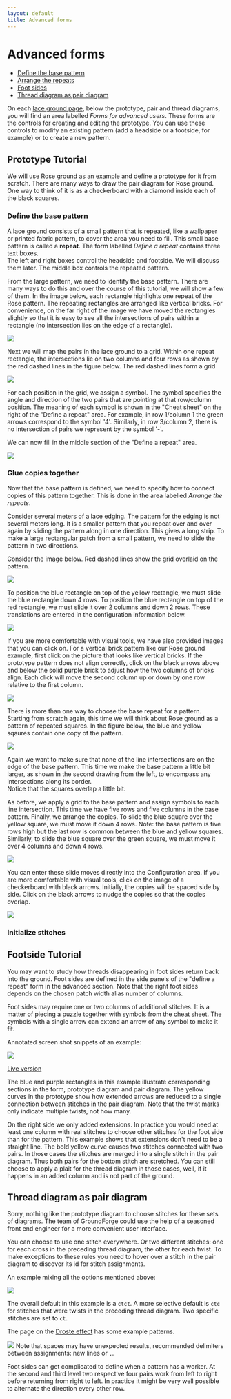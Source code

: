```yaml
---
layout: default
title: Advanced forms
---
```


Advanced forms
==============

[lace ground page]: /GroundForge/tiles?tile=5831,-4-7&patchWidth=9&patchHeight=9&shiftColsSE=4&shiftRowsSE=2&shiftColsSW=0&shiftRowsSW=2&

+ [Define the base pattern](#define-the-base-pattern)
+ [Arrange the repeats](#arrange-the-repeats)
+ [Foot sides](#foot-sides)
+ [Thread diagram as pair diagram](#thread-diagram-as-pair-diagram)

On each [lace ground page], below the prototype, pair and thread diagrams, you will find an area labelled _Forms for advanced users_.  These forms are the controls for creating and editing the prototype.
You can use these controls to modify an existing pattern (add a headside or a footside, for example) or to create a new pattern.

Prototype Tutorial
------------------
We will use Rose ground as an example and define a prototype for it from scratch.
There are many ways to draw the pair diagram for Rose ground.
One way to think of it is as a checkerboard with a diamond inside each of the black squares.

### Define the base pattern
A lace ground consists of a small pattern that is repeated, like a wallpaper or printed fabric pattern, to cover the area you need to fill.
This small base pattern is called a __repeat__.  The form labelled _Define a repeat_ contains three text boxes.  
The left and right boxes control the headside and footside.  We will discuss them later.  The middle box controls the repeated pattern.

From the large pattern, we need to identify the base pattern.  There are many ways to do this and over the course of this tutorial, we will show a few of them.
In the image below, each rectangle highlights one repeat of the Rose pattern.  The repeating rectangles are arranged like vertical bricks.
For convenience, on the far right of the image we have moved the rectangles slightly so that it is easy to see all the intersections of pairs within a rectangle (no intersection lies on the edge of a rectangle).

![](images/repeat.png)

Next we will map the pairs in the lace ground to a grid.  Within one repeat rectangle, the intersections lie on two columns and four rows as shown by the red dashed lines in the figure below.  The red dashed lines form a grid

![](images/rose-grid-symbols.png)

For each position in the grid, we assign a symbol.  The symbol specifies the angle and direction of the two pairs that are pointing at that row/column position.
The meaning of each symbol is shown in the "Cheat sheet" on the right of the "Define a repeat" area.  For example, in row 1/column 1 the green arrows correspond to the symbol '4'.  Similarly, in row 3/column 2, there is no intersection of pairs we represent by the symbol '-'.

We can now fill in the middle section of the "Define a repeat" area.

![](images/rose_vertical_brick_definition.png)

### Glue copies together

Now that the base pattern is defined, we need to specify how to connect copies of this pattern together.  This is done in the area labelled _Arrange the repeats_.

Consider several meters of a lace edging.  The pattern for the edging is not several meters long.  It is a smaller pattern that you repeat over and over again by sliding the pattern along in one direction.  This gives a long strip.  To make a large rectangular patch from a small pattern, we need to slide the pattern in two directions.

Consider the image below. Red dashed lines show the grid overlaid on the pattern.

![](images/rose-translation-vectors.png)

To position the blue rectangle on top of the yellow rectangle, we must slide the blue rectangle down 4 rows.
To position the blue rectangle on top of the red rectangle, we must slide it over 2 columns and down 2 rows.  These translations are entered in the configuration information below.

![](images/rose_vertical_brick_arrange.png)

If you are more comfortable with visual tools, we have also provided images that you can click on.
For a vertical brick pattern like our Rose ground example, first click on the picture that looks like vertical bricks.  If the prototype pattern does not align correctly, click on the black arrows above and below the solid purple brick to adjust how the two columns of bricks align.  Each click will move the second column up or down by one row relative to the first column.

![](images/vertical-bricks.png)

There is more than one way to choose the base repeat for a pattern.  
Starting from scratch again, this time we will think about Rose ground as a pattern of repeated squares.
In the figure below, the blue and yellow sqaures contain one copy of the pattern.  

![](images/rose-checker-arrange.png)

Again we want to make sure that none of the line intersections are on the edge of the base pattern.  This time we make the base pattern a little bit larger, as shown in the second drawing from the left, to encompass any intersections along its border.  
Notice that the squares overlap a little bit.

As before, we apply a grid to the base pattern and assign symbols to each line intersection.  This time we have five rows and five columns in the base pattern.
Finally, we arrange the copies.  To slide the blue square over the yellow square, we must move it down 4 rows.  Note: the base pattern is five rows high but the last row is common between the blue and yellow squares.  Similarly, to slide the blue square over the green square, we must move it over 4 columns and down 4 rows.

![](images/rose-checker-define-repeat.png)

You can enter these slide moves directly into the Configuration area.
If you are more comfortable with visual tools, click on the image of a checkerboard with black arrows.  Initially, the copies will be spaced side by side.  Click on the black arrows to nudge the copies so that the copies overlap.

![](images/overlapping-checkers.png)

### Initialize stitches

Footside Tutorial
-----------------
You may want to study how threads disappearing in foot sides return back into the ground.
Foot sides are defined in the side panels of the "define a repeat" form in the advanced section.
Note that the right foot sides depends on the chosen patch width alias number of columns.

Foot sides may require one or two columns of additional stitches.
It is a matter of piecing a puzzle together with symbols from the cheat sheet.
The symbols with a single arrow can extend an arrow of any symbol to make it fit.

Annotated screen shot snippets of an example:

![](images/foot-sides.png)

[Live version](/GroundForge/tiles?patchWidth=7&patchHeight=18&a3=-&footside=B,-,C,-,B,-,B,-,&tile=-5-,5-5,-5-,B-C,-5-&headside=5,-,&footsideStitch=tctctr&tileStitch=ct&headsideStitch=-&shiftColsSW=-2&shiftRowsSW=4&shiftColsSE=2&shiftRowsSE=4)

The blue and purple rectangles in this example illustrate corresponding
sections in the form, prototype diagram and pair diagram.
The yellow curves in the prototype show how extended arrows are reduced
to a single connection between stitches in the pair diagram.
Note that the twist marks only indicate multiple twists, not how many.

On the right side we only added extensions.
In practice you would need at least one column with real stitches
to choose other stitches for the foot side than for the pattern.
This example shows that extensions don't need to be a straight line. 
The bold yellow curve causes two stitches connected with two pairs.
In those cases the stitches are merged into a single stitch in the pair diagram.
Thus both pairs for the bottom stitch are stretched.
You can still choose to apply a plait for the thread diagram in those cases,
well, if it happens in an added column and is not part of the ground.

Thread diagram as pair diagram
------------------------------

Sorry, nothing like the prototype diagram to choose stitches for these sets of diagrams.
The team of GroundForge could use the help of a seasoned front end engineer for a more convenient user interface.

You can choose to use one stitch everywhere. Or two different stitches:
one for each cross in the preceding thread diagram, the other for each twist.
To make exceptions to these rules you need to hover over a stitch
in the pair diagram to discover its id for stitch assignments.

An example mixing all the options mentioned above:

![](images/assign-stitches.png)

The overall default in this example is a `ctct`.
A more selective default is `ctc` for stitches that were twists in the preceding thread diagram.
Two specific stitches are set to `ct`.

The page on the [Droste effect](Droste-effect) has some example patterns.

![](../images/under-construction.png) Note that spaces may have unexpected results, 
recommended delimiters between assignments: new lines or `,`.

Foot sides can get complicated to define when a pattern has a worker.
At the second and third level two respective four pairs
work from left to right before returning from right to left.
In practice it might be very well possible to alternate the direction every other row.
